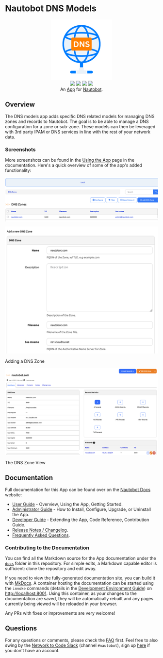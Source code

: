 # Nautobot DNS Models

<p align="center">
  <img src="https://raw.githubusercontent.com/nautobot/nautobot-app-dns-models/develop/docs/images/icon-nautobot-dns-models.png" class="logo" height="200px">
  <br>
  <a href="https://github.com/nautobot/nautobot-app-dns-models/actions"><img src="https://github.com/nautobot/nautobot-app-dns-models/actions/workflows/ci.yml/badge.svg?branch=main"></a>
  <a href="https://docs.nautobot.com/projects/dns-models/en/latest"><img src="https://readthedocs.org/projects/nautobot-app-dns-models/badge/"></a>
  <a href="https://pypi.org/project/nautobot-dns-models/"><img src="https://img.shields.io/pypi/v/nautobot-dns-models"></a>
  <a href="https://pypi.org/project/nautobot-dns-models/"><img src="https://img.shields.io/pypi/dm/nautobot-dns-models"></a>
  <br>
  An <a href="https://www.networktocode.com/nautobot/apps/">App</a> for <a href="https://nautobot.com/">Nautobot</a>.
</p>

## Overview

The DNS models app adds specific DNS related models for managing DNS zones and records to Nautobot. The goal is to be able to manage a DNS configuration for a zone or sub-zone. These models can then be leveraged with 3rd party IPAM or DNS services in line with the rest of your network data.

### Screenshots

More screenshots can be found in the [Using the App](https://docs.nautobot.com/projects/dns-models/en/latest/user/app_use_cases/) page in the documentation. Here's a quick overview of some of the app's added functionality:

![Zone List View](https://raw.githubusercontent.com/nautobot/nautobot-app-dns-models/develop/docs/images/readme-1.png)

![Adding a DNS Zone](https://raw.githubusercontent.com/nautobot/nautobot-app-dns-models/develop/docs/images/getting_started-add-zone-3.png)

Adding a DNS Zone

![DNS Zone View](https://raw.githubusercontent.com/nautobot/nautobot-app-dns-models/develop/docs/images/getting_started-add-record-3.png)

The DNS Zone View

## Documentation

Full documentation for this App can be found over on the [Nautobot Docs](https://docs.nautobot.com) website:

- [User Guide](https://docs.nautobot.com/projects/dns-models/en/latest/user/app_overview/) - Overview, Using the App, Getting Started.
- [Administrator Guide](https://docs.nautobot.com/projects/dns-models/en/latest/admin/install/) - How to Install, Configure, Upgrade, or Uninstall the App.
- [Developer Guide](https://docs.nautobot.com/projects/dns-models/en/latest/dev/contributing/) - Extending the App, Code Reference, Contribution Guide.
- [Release Notes / Changelog](https://docs.nautobot.com/projects/dns-models/en/latest/admin/release_notes/).
- [Frequently Asked Questions](https://docs.nautobot.com/projects/dns-models/en/latest/user/faq/).

### Contributing to the Documentation

You can find all the Markdown source for the App documentation under the [`docs`](https://github.com/nautobot/nautobot-app-dns-models/tree/develop/docs) folder in this repository. For simple edits, a Markdown capable editor is sufficient: clone the repository and edit away.

If you need to view the fully-generated documentation site, you can build it with [MkDocs](https://www.mkdocs.org/). A container hosting the documentation can be started using the `invoke` commands (details in the [Development Environment Guide](https://docs.nautobot.com/projects/dns-models/en/latest/dev/dev_environment/#docker-development-environment)) on [http://localhost:8001](http://localhost:8001). Using this container, as your changes to the documentation are saved, they will be automatically rebuilt and any pages currently being viewed will be reloaded in your browser.

Any PRs with fixes or improvements are very welcome!

## Questions

For any questions or comments, please check the [FAQ](https://docs.nautobot.com/projects/dns-models/en/latest/user/faq/) first. Feel free to also swing by the [Network to Code Slack](https://networktocode.slack.com/) (channel `#nautobot`), sign up [here](http://slack.networktocode.com/) if you don't have an account.
